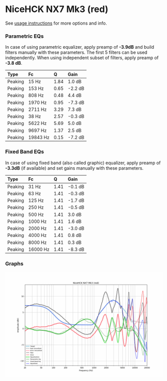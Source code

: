 # NiceHCK NX7 Mk3 (red)
See [usage instructions](https://github.com/jaakkopasanen/AutoEq#usage) for more options and info.

### Parametric EQs
In case of using parametric equalizer, apply preamp of **-3.9dB** and build filters manually
with these parameters. The first 5 filters can be used independently.
When using independent subset of filters, apply preamp of **-3.8 dB**.

| Type    | Fc       |    Q | Gain    |
|:--------|:---------|:-----|:--------|
| Peaking | 15 Hz    | 1.84 | 1.0 dB  |
| Peaking | 153 Hz   | 0.65 | -2.2 dB |
| Peaking | 808 Hz   | 0.48 | 4.4 dB  |
| Peaking | 1970 Hz  | 0.95 | -7.3 dB |
| Peaking | 2711 Hz  | 3.29 | 7.3 dB  |
| Peaking | 38 Hz    | 2.57 | -0.3 dB |
| Peaking | 5622 Hz  | 5.69 | 5.0 dB  |
| Peaking | 9697 Hz  | 1.37 | 2.5 dB  |
| Peaking | 19843 Hz | 0.15 | -7.2 dB |

### Fixed Band EQs
In case of using fixed band (also called graphic) equalizer, apply preamp of **-3.3dB**
(if available) and set gains manually with these parameters.

| Type    | Fc       |    Q | Gain    |
|:--------|:---------|:-----|:--------|
| Peaking | 31 Hz    | 1.41 | -0.1 dB |
| Peaking | 63 Hz    | 1.41 | -0.3 dB |
| Peaking | 125 Hz   | 1.41 | -1.7 dB |
| Peaking | 250 Hz   | 1.41 | -0.5 dB |
| Peaking | 500 Hz   | 1.41 | 3.0 dB  |
| Peaking | 1000 Hz  | 1.41 | 1.6 dB  |
| Peaking | 2000 Hz  | 1.41 | -3.0 dB |
| Peaking | 4000 Hz  | 1.41 | 0.8 dB  |
| Peaking | 8000 Hz  | 1.41 | 0.3 dB  |
| Peaking | 16000 Hz | 1.41 | -8.3 dB |

### Graphs
![](./NiceHCK%20NX7%20Mk3%20(red).png)